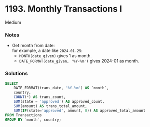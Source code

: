 # 1193. Monthly Transactions I

Medium

### Notes

- Get month from date:\
  for example, a date like `2024-01-25`:
  - `MONTH(date_given)` gives 1 as month.
  - `DATE_FORMAT(date_given, '%Y-%m')` gives 2024-01 as month.
 
### Solutions
```sql
SELECT
    DATE_FORMAT(trans_date, '%Y-%m') AS `month`,
    country,
    COUNT(*) AS trans_count,
    SUM(state = 'approved') AS approved_count,
    SUM(amount) AS trans_total_amount,
    SUM(IF(state='approved', amount, 0)) AS approved_total_amount
FROM Transactions
GROUP BY `month`, country;
```
